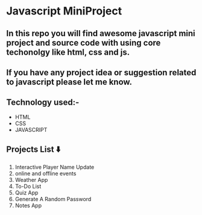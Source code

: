 # Javascript MiniProject

## In this repo you will find awesome javascript mini project and source code with using core techonolgy like html, css and js.

## If you have any project idea or suggestion related to javascript please let me know.

## Technology used:-

- HTML
- CSS
- JAVASCRIPT

## Projects List ⬇️

1. Interactive Player Name Update </br>
2. online and offline events </br>
3. Weather App </br>
4. To-Do List </br>
5. Quiz App </br>
6. Generate A Random Password </br>
7. Notes App </br>
